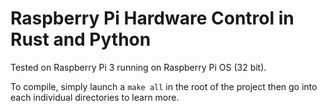# Raspberry Pi Hardware Control in Rust and Python

Tested on Raspberry Pi 3 running on Raspberry Pi OS (32 bit).

To compile, simply launch a `make all` in the root of the project then go into each individual directories to learn more. 